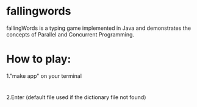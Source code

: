 # fallingwords
fallingWords is a typing game implemented in Java and demonstrates the concepts of Parallel and Concurrent Programming.
# How to play:
1."make app" on your terminal 
#
2.Enter <total words> <words on screen> <dictionary file> (default file used if the dictionary file not found)
